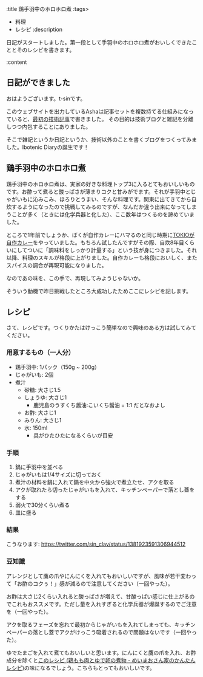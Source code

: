:title 鶏手羽中のホロホロ煮
:tags>
- 料理
- レシピ
:description

日記がスタートしました。第一段として手羽中のホロホロ煮がおいしくできたこととそのレシピを書きます。

:content

## 日記ができました

おはようございます。t-sinです。

このウェブサイトを出力しているAshaは記事セットを複数持てる仕組みになっていると、[最初の技術記事](/techblog/2020-04-10_static-site-generator.md)で書きました。
その目的は技術ブログと雑記を分離しつつ内包することにありました。

そこで雑記というか日記というか、技術以外のことを書くブログをつくってみました。Ibotenic Diaryの誕生です！

## 鶏手羽中のホロホロ煮

鶏手羽中のホロホロ煮は、実家の好きな料理トップ3に入るとてもおいしいものです。お酢って煮ると酸っぱさが薄まりコクと甘みがでます。それが手羽中とじゃがいもに沁みこみ、ほろりとうまい、そんな料理です。関東に出てきてから自炊するようになったので挑戦してみるのですが、なんだか違う出来になってしまうことが多く（ときには化学兵器と化した）、ここ数年はつくるのを諦めていました。

ところで1年前でしょうか、ぼくが自作カレーにハマるのと同じ時期に[TOKIOが自作カレー](https://www.ntv.co.jp/dash/contents/curry/)をやっていました。もちろん試したんですがその際、自炊8年目くらいにしてついに「調味料をしっかり計量する」という技が身につきました。それ以降、料理のスキルが格段に上がりました。自作カレーも格段においしく、またスパイスの調合が再現可能になりました。

なのであの味を、この手で、再現してみようじゃないか。

そういう動機で昨日挑戦したところ大成功したためここにレシピを記します。

## レシピ

さて、レシピです。つくりかたはけっこう簡単なので興味のある方は試してみてください。

### 用意するもの（一人分）

- 鶏手羽中: 1パック（150g ~ 200g）
- じゃがいも: 2個
- 煮汁
    - 砂糖: 大さじ1.5
    - しょうゆ: 大さじ1
        - 鹿児島のうすくち醤油:こいくち醤油 = 1:1 だとなおよし
    - お酢: 大さじ1
    - みりん: 大さじ1
    - 水: 150ml
        - 具がひたひたになるくらいが目安

### 手順

1. 鍋に手羽中を並べる
2. じゃがいもは1/4サイズに切っておく
3. 煮汁の材料を鍋に入れて鍋を中火から強火で煮立たせ、アクを取る
4. アクが取れたら切ったじゃがいもを入れて、キッチンペーパーで落とし蓋をする
5. 弱火で30分くらい煮る
6. 皿に盛る

### 結果

こうなります: <https://twitter.com/sin_clav/status/1381923591306944512>

### 豆知識

アレンジとして鷹の爪やにんにくを入れてもおいしいですが、風味が若干変わって「お酢のコクぅ！」感が減るので注意してください（一回やった）。

お酢は大さじ2くらい入れると酸っぱさが増えて、甘酸っぱい感じに仕上がるのでこれもおススメです。ただし量を入れすぎると化学兵器が爆誕するのでご注意を（一回やった）。

アクを取るフェーズを忘れて最初からじゃがいもを入れてしまっても、キッチンペーパーの落とし蓋でアクがけっこう吸着されるので問題はないです（一回やった）。

ゆでたまごを入れて煮てもおいしいと思います。にんにくと鷹の爪を入れ、お酢成分を除くと[このレシピ (鶏もも肉とゆで卵の煮物 - めいまおさん家のかんたんレシピ)](https://meymao.hatenablog.jp/entry/2018/01/30/222218)の味になるでしょう。こちらもとってもおいしいです。
